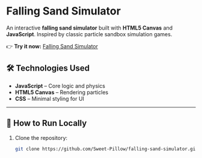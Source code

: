 # Falling Sand Simulator

An interactive **falling sand simulator** built with **HTML5 Canvas** and **JavaScript**. Inspired by classic particle sandbox simulation games.

👉 **Try it now:** [Falling Sand Simulator](https://sweet-pillow.github.io/falling-sand-simulator/)


## 🛠️ Technologies Used

- **JavaScript** – Core logic and physics
- **HTML5 Canvas** – Rendering particles
- **CSS** – Minimal styling for UI

---

## 📂 How to Run Locally

1. Clone the repository:
   ```bash
   git clone https://github.com/Sweet-Pillow/falling-sand-simulator.git

